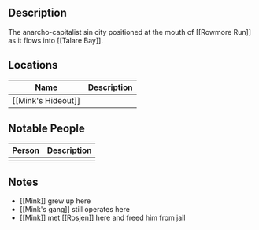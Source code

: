 ## Description
The anarcho-capitalist sin city positioned at the mouth of [[Rowmore Run]] as it flows into [[Talare Bay]].

## Locations
| Name | Description |
| ---- | ----------- |
| [[Mink's Hideout]]     |             |

## Notable People
| Person | Description |
| ------ | ----------- |
|        |             |

## Notes
* [[Mink]] grew up here
* [[Mink's gang]] still operates here
* [[Mink]] met [[Rosjen]] here and freed him from jail